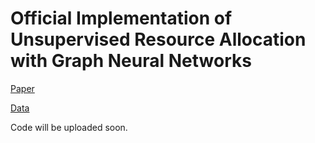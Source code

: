# Official Implementation of Unsupervised Resource Allocation with Graph Neural Networks

[Paper](https://arxiv.org/abs/2106.09761)

[Data](https://app.globus.org/file-manager?origin_id=75a68b36-a6c0-11eb-92d8-6b08dd67ff48&origin_path=%2F)


Code will be uploaded soon.
